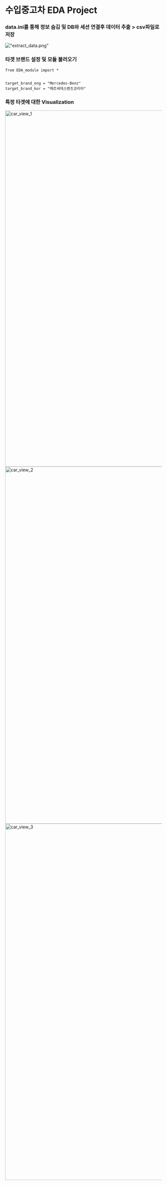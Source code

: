 # 수입중고차 EDA Project


### data.ini를 통해 정보 숨김 및 DB와 세션 연결후 데이터 추출 > csv파일로 저장
!["extract_data.png"](https://user-images.githubusercontent.com/80459520/125197082-47f35300-e297-11eb-8dde-f1beda0bb3de.png)

### 타겟 브랜드 설정 및 모듈 불러오기

```
from EDA_module import *


target_brand_eng = "Mercedes-Benz"
target_brand_kor = "메르세데스벤츠코리아"
```

### 특정 타겟에 대한 Visualization

<img width="1144" alt="car_view_1" src="https://user-images.githubusercontent.com/80459520/125198348-83445080-e29c-11eb-9653-3ad1922b8ac0.png">

<img width="1147" alt="car_view_2" src="https://user-images.githubusercontent.com/80459520/125198385-99eaa780-e29c-11eb-9ba3-2f52ee473ea9.png">

<img width="1145" alt="car_view_3" src="https://user-images.githubusercontent.com/80459520/125198393-a4a53c80-e29c-11eb-80e3-aefb6016e73c.png">